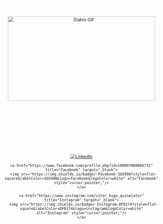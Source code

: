 <div style="text-align: center;">
  <h2 style="color:white;">Ainda está em andamento, aguarde...</h2>

  <img src="https://media4.giphy.com/media/v1.Y2lkPTc5MGI3NjExaWs2em11YXhpdmlpb2Vhc2N3M2YyaTl0d2xlaWdmaXg0OTA2bHM1dCZlcD12MV9pbnRlcm5hbF9naWZfYnlfaWQmY3Q9Zw/afXo8c2BQVVi85brGj/giphy.webp" alt="Diablo GIF" width="480" height="274" style="display:block; margin:0 auto;" />

  <p style="color:white;"> 
    Me chamo Vitor Hugo, não manjo muito bem nisso aqui mas vamos lá.<br>
    Atualmente eu estou estudando ADS (Análise e Desenvolvimento de Sistemas), mas até o momento, pretendo ir para o ramo de segurança.
  </p>

  <p style="color:white;">
    🦄 Linguagens: C#, Python
  </p>

  <p style="color:white;">
    💼 Ferramentas: Teclado, Monitor e muito café
  </p>

  <p style="color:white;">
    💌 Aqui vai uma mensagem para entrar em contato com você: ⤵️
  </p>

  <p>
    <a href="https://www.linkedin.com/in/vitor-hugo-quinelato-1469b2226/" title="LinkedIn" target="_blank">
      <img src="https://img.shields.io/badge/-Linkedin-0e76a8?style=flat-square&logo=Linkedin&logoColor=white" alt="LinkedIn" style="cursor:pointer;"/>
    </a>

    <a href="https://www.facebook.com/profile.php?id=100007060066732" title="Facebook" target="_blank">
      <img src="https://img.shields.io/badge/-Facebook-3b5998?style=flat-square&labelColor=3b5998&logo=facebook&logoColor=white" alt="Facebook" style="cursor:pointer;"/>
    </a>

    <a href="https://www.instagram.com/vitor_hugo_quinelato/" title="Instagram" target="_blank">
      <img src="https://img.shields.io/badge/-Instagram-DF0174?style=flat-square&labelColor=DF0174&logo=instagram&logoColor=white" alt="Instagram" style="cursor:pointer;"/>
    </a>
  </p>
</div>
